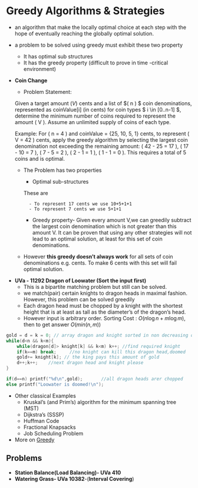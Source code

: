 # Greedy Algorithms & Strategies

* an algorithm that make the locally optimal choice at each step with the  hope of eventually reaching the globally optimal solution.

* a problem to be solved using greedy must exhibit these two property

    * It has optimal sub structures
    * It has the greedy property (difficult to prove in time -critical environment)

* **Coin Change**

    * Problem Statement:

    Given a target amount $( V )$ cents and a list of $( n ) $ coin denominations, represented as coinValue[i] (in cents) for coin types $ i \in [0..n-1] $, determine the minimum number of coins required to represent the amount \( V \). Assume an unlimited supply of coins of each type.

    Example: For \( n = 4 \) and coinValue = {25, 10, 5, 1} cents, to represent \( V = 42 \) cents, apply the greedy algorithm by selecting the largest coin denomination not exceeding the remaining amount: \( 42 - 25 = 17 \), \( 17 - 10 = 7 \), \( 7 - 5 = 2 \), \( 2 - 1 = 1 \), \( 1 - 1 = 0 \). This requires a total of 5 coins and is optimal.

    - The Problem has two properties

        - Optimal sub-structures

      These are

            - To represent 17 cents we use 10+5+1+1
            - To represent 7 cents we use 5+1+1

        - Greedy property- Given every amount V,we can greedily subtract the  largest coin denomination which is not greater than this amount V. It  can be proven that using any other strategies will not lead to an  optimal solution, at least for this set of coin denominations.

    - However **this greedy doesn’t always work** for all sets of coin denominations e.g.  cents. To make 6 cents with this set will fail optimal solution.

- **UVa - 11292 Dragon of Loowater (Sort the input first)**
    - This is a bipartite matching problem but still can be solved.
    - we match(pair) certain knights to dragon heads in maximal fashion. However, this problem can be solved greedily
    - Each dragon head must be chopped by a knight with the shortest height  that is at least as tall as the diameter’s of the dragon’s head.
    - However input is arbitrary order. Sorting Cost : $O(n \log n + m \log m)$, then to get answer $O(min(n, m))$

````c++
gold = d = k = 0; // array dragon and knight sorted in non decreasing order
while(d<n && k<m){
    while(dragon[d]> knight[k] && k<m) k++; //find required knight
    if(k==m) break;		//no knight can kill this dragon head,doomed
    gold+= knight[k]; // the king pays this amount of gold
    d++;k++;	//next dragon head and knight please
}

if(d==n) printf("%d\n",gold);		//all dragon heads arer chopped
else printf("Loowater is doomed!\n");
````

* Other classical Examples
    * Kruskal’s (and Prim’s) algorithm for the minimum spanning tree (MST)
    * Dijkstra’s (SSSP)
    * Huffman Code
    * Fractional Knapsacks
    * Job Scheduling Problem
* More on [Greedy](https://algo.minetest.in/CP3_Book/3_Problem_Solving_Paradigms/#greedy)

## Problems

* **Station Balance(Load Balancing)- UVa 410**
* **Watering Grass- UVa 10382**-(**Interval Covering**)